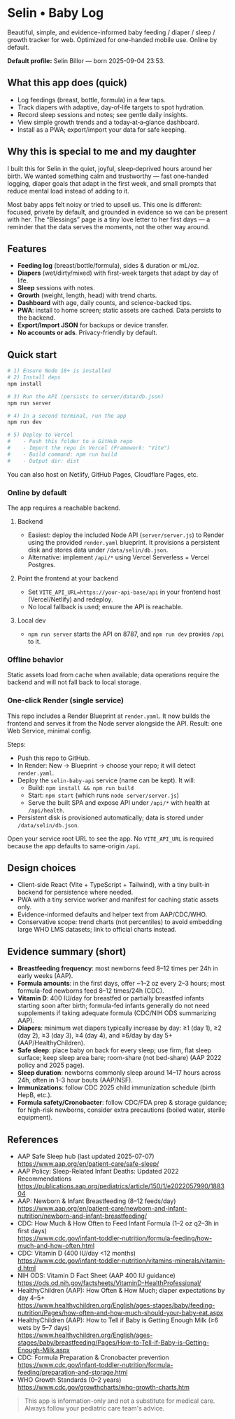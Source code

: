 
# Selin • Baby Log
Beautiful, simple, and evidence-informed baby feeding / diaper / sleep / growth tracker for web. Optimized for one-handed mobile use. Online by default.

**Default profile:** Selin Billor — born 2025-09-04 23:53.

## What this app does (quick)
- Log feedings (breast, bottle, formula) in a few taps.
- Track diapers with adaptive, day‑of‑life targets to spot hydration.
- Record sleep sessions and notes; see gentle daily insights.
- View simple growth trends and a today‑at‑a‑glance dashboard.
- Install as a PWA; export/import your data for safe keeping.

## Why this is special to me and my daughter
I built this for Selin in the quiet, joyful, sleep‑deprived hours around her birth. We
wanted something calm and trustworthy — fast one‑handed logging, diaper goals that adapt
in the first week, and small prompts that reduce mental load instead of adding to it.

Most baby apps felt noisy or tried to upsell us. This one is different: focused, private
by default, and grounded in evidence so we can be present with her. The “Blessings” page
is a tiny love letter to her first days — a reminder that the data serves the moments,
not the other way around.

## Features
- **Feeding log** (breast/bottle/formula), sides & duration or mL/oz.
- **Diapers** (wet/dirty/mixed) with first-week targets that adapt by day of life.
- **Sleep** sessions with notes.
- **Growth** (weight, length, head) with trend charts.
- **Dashboard** with age, daily counts, and science-backed tips.
- **PWA**: install to home screen; static assets are cached. Data persists to the backend.
- **Export/Import JSON** for backups or device transfer.
- **No accounts or ads**. Privacy-friendly by default.

## Quick start
```bash
# 1) Ensure Node 18+ is installed
# 2) Install deps
npm install

# 3) Run the API (persists to server/data/db.json)
npm run server

# 4) In a second terminal, run the app
npm run dev

# 5) Deploy to Vercel
#    - Push this folder to a GitHub repo
#    - Import the repo in Vercel (Framework: "Vite")
#    - Build command: npm run build
#    - Output dir: dist
```
You can also host on Netlify, GitHub Pages, Cloudflare Pages, etc.

### Online by default
The app requires a reachable backend.

1) Backend
   - Easiest: deploy the included Node API (`server/server.js`) to Render using the provided `render.yaml` blueprint. It provisions a persistent disk and stores data under `/data/selin/db.json`.
   - Alternative: implement `/api/*` using Vercel Serverless + Vercel Postgres.

2) Point the frontend at your backend
   - Set `VITE_API_URL=https://your-api-base/api` in your frontend host (Vercel/Netlify) and redeploy.
   - No local fallback is used; ensure the API is reachable.

3) Local dev
   - `npm run server` starts the API on 8787, and `npm run dev` proxies `/api` to it.

### Offline behavior
Static assets load from cache when available; data operations require the backend and will not fall back to local storage.

### One‑click Render (single service)
This repo includes a Render Blueprint at `render.yaml`. It now builds the frontend and serves it from the Node server alongside the API. Result: one Web Service, minimal config.

Steps:
- Push this repo to GitHub.
- In Render: New → Blueprint → choose your repo; it will detect `render.yaml`.
- Deploy the `selin-baby-api` service (name can be kept). It will:
  - Build: `npm install && npm run build`
  - Start: `npm start` (which runs `node server/server.js`)
  - Serve the built SPA and expose API under `/api/*` with health at `/api/health`.
- Persistent disk is provisioned automatically; data is stored under `/data/selin/db.json`.

Open your service root URL to see the app. No `VITE_API_URL` is required because the app defaults to same-origin `/api`.

## Design choices
- Client-side React (Vite + TypeScript + Tailwind), with a tiny built-in backend for persistence where needed.
- PWA with a tiny service worker and manifest for caching static assets only.
- Evidence-informed defaults and helper text from AAP/CDC/WHO.
- Conservative scope: trend charts (not percentiles) to avoid embedding large WHO LMS datasets; link to official charts instead.

## Evidence summary (short)
- **Breastfeeding frequency**: most newborns feed 8–12 times per 24h in early weeks (AAP).  
- **Formula amounts**: in the first days, offer ~1–2 oz every 2–3 hours; most formula-fed newborns feed 8–12 times/24h (CDC).  
- **Vitamin D**: 400 IU/day for breastfed or partially breastfed infants starting soon after birth; formula-fed infants generally do not need supplements if taking adequate formula (CDC/NIH ODS summarizing AAP).  
- **Diapers**: minimum wet diapers typically increase by day: ≥1 (day 1), ≥2 (day 2), ≥3 (day 3), ≥4 (day 4), and ≥6/day by day 5+ (AAP/HealthyChildren).  
- **Safe sleep**: place baby on back for every sleep; use firm, flat sleep surface; keep sleep area bare; room-share (not bed-share) (AAP 2022 policy and 2025 page).  
- **Sleep duration**: newborns commonly sleep around 14–17 hours across 24h, often in 1–3 hour bouts (AAP/NSF).  
- **Immunizations**: follow CDC 2025 child immunization schedule (birth HepB, etc.).  
- **Formula safety/Cronobacter**: follow CDC/FDA prep & storage guidance; for high-risk newborns, consider extra precautions (boiled water, sterile equipment).

## References
- AAP Safe Sleep hub (last updated 2025-07-07)  
  https://www.aap.org/en/patient-care/safe-sleep/
- AAP Policy: Sleep-Related Infant Deaths: Updated 2022 Recommendations  
  https://publications.aap.org/pediatrics/article/150/1/e2022057990/188304
- AAP: Newborn & Infant Breastfeeding (8–12 feeds/day)  
  https://www.aap.org/en/patient-care/newborn-and-infant-nutrition/newborn-and-infant-breastfeeding/
- CDC: How Much & How Often to Feed Infant Formula (1–2 oz q2–3h in first days)  
  https://www.cdc.gov/infant-toddler-nutrition/formula-feeding/how-much-and-how-often.html
- CDC: Vitamin D (400 IU/day <12 months)  
  https://www.cdc.gov/infant-toddler-nutrition/vitamins-minerals/vitamin-d.html
- NIH ODS: Vitamin D Fact Sheet (AAP 400 IU guidance)  
  https://ods.od.nih.gov/factsheets/VitaminD-HealthProfessional/
- HealthyChildren (AAP): How Often & How Much; diaper expectations by day 4–5+  
  https://www.healthychildren.org/English/ages-stages/baby/feeding-nutrition/Pages/how-often-and-how-much-should-your-baby-eat.aspx
- HealthyChildren (AAP): How to Tell if Baby is Getting Enough Milk (≥6 wets by 5–7 days)  
  https://www.healthychildren.org/English/ages-stages/baby/breastfeeding/Pages/How-to-Tell-if-Baby-is-Getting-Enough-Milk.aspx
- CDC: Formula Preparation & Cronobacter prevention  
  https://www.cdc.gov/infant-toddler-nutrition/formula-feeding/preparation-and-storage.html
- WHO Growth Standards (0–2 years)  
  https://www.cdc.gov/growthcharts/who-growth-charts.htm

> This app is information-only and not a substitute for medical care. Always follow your pediatric care team's advice.
